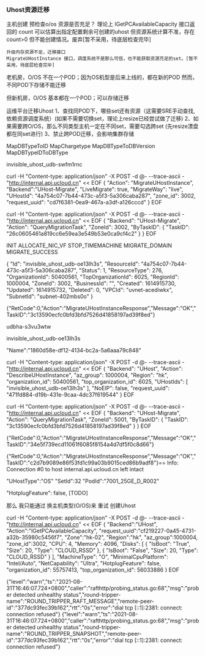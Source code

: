 ###  Uhost资源迁移

主机创建 预检查o/os 资源是否充足？
	理论上 IGetPCAvailableCapacity 接口返回的 count 可以估算出指定配置剩余可创建的uhost
	但资源系统计算不准，存在count>0 但不能创建情况。废弃[暂不采用，待底层检查完毕]

    升级内存资源不足，迁移接口
   	MigrateUHostInstance 接口，调度系统不是那么可信，也不能获取资源充足的set。[暂不采用，待底层检查完毕]


老机房，O/OS 不在一个POD；因为OS机型是后来上线的，都在新的POD
然而，不同POD下存储不能迁移

但新机房，O/OS 基本都在一个POD；可以存储迁移


运维平台迁移Uhost
1、查找同POD下，哪些set还有资源（这需要SRE手动查找,依赖资源调度系统）(如果不需要切换set，理论上resize已经尝试做了迁移)
2、如果需要跨O/OS，那么不同类型主机一定在不同set，需要勾选跨set (先resize漂盘都在同set进行)
3、禁止跨POD迁移，会影响集群存储

MapDBTypeToID
MapChargetype
MapDBTypeToDBVersion
MapDBTypeIDToDBType

invisible_uhost_udb-swfm1rnc

curl -H "Content-type: application/json" -X POST -d @- --trace-ascii - "http://internal.api.ucloud.cn" << EOF
{
    "Action": "MigrateUHostInstance",
	"Backend":"UHost-Migrate",
    "LiveMigrate": true,
    "MigrateWay": "live",
    "UHostId": "4a754c07-7b44-473c-a5f3-5a306caba287",
    "zone_id": 3002,
    "request_uuid": "cd7f6381-0ea9-467a-a3df-a126cccd"
}
EOF

curl -H "Content-type: application/json" -X POST -d @- --trace-ascii - "http://internal.api.ucloud.cn" << EOF
{
	"Backend": "UHost-Migrate",
	"Action": "QueryMigrationTask",
	"ZoneId": 3002,
	"ByTaskID": {
		"TaskID": "26c0605461a819cc6e59ea3e549b53e0ca9cf4c2"
	}
}
EOF


INIT
ALLOCATE_NIC_VF
STOP_TIMEMACHINE
MIGRATE_DOMAIN
MIGRATE_SUCCESS


{
    "Id": "invisible_uhost_udb-oe13lh3s",
    "ResourceId": "4a754c07-7b44-473c-a5f3-5a306caba287",
    "Status": 1,
    "ResourceType": 276,
    "OrganizationId": 50400561,
    "TopOrganizationId": 6025,
    "RegionId": 1000004,
    "ZoneId": 3002,
    "BusinessId": "",
    "Created": 1614915730,
    "Updated": 1614915732,
    "Deleted": 0,
    "VPCId": "uvnet-acediwkx",
    "SubnetId": "subnet-402mbs0o"
}

{"RetCode":0,"Action":"MigrateUHostInstanceResponse","Message":"OK","TaskID":"3c13590ecfc0bfd3bfd7526d41858197ad39f8ed"}



udbha-s3vu3wtw

invisible_uhost_udb-oe13lh3s



"Name":"1860d58e-df12-4134-bc2a-5a6aaa79c848"

curl -H "Content-type: application/json" -X POST -d @- --trace-ascii - "http://internal.api.ucloud.cn" << EOF
{
    "Backend": "UHost",
    "Action": "DescribeUHostInstance",
    "az_group": 1000004,
    "Region": "hk",
    "organization_id": 50400561,
    "top_organization_id": 6025,
    "UHostIds": [
        "invisible_uhost_udb-oe13lh3s"
    ],
    "NoEIP": false,
    "request_uuid": "471fd884-d19b-431e-9caa-4dc37f619544"
}
EOF



curl -H "Content-type: application/json" -X POST -d @- --trace-ascii - "http://internal.api.ucloud.cn" << EOF
{
	"Backend": "UHost-Migrate",
	"Action": "QueryMigrationTask",
	"ZoneId": 5001,
	"ByTaskID": {
		"TaskID": "3c13590ecfc0bfd3bfd7526d41858197ad39f8ed"
	}
}
EOF



{"RetCode":0,"Action":"MigrateUHostInstanceResponse","Message":"OK","TaskID":"34e5f739ecd11061f6085f8154a4d7df5f0c8d66"}

{"RetCode":0,"Action":"MigrateUHostInstanceResponse","Message":"OK","TaskID":"c2d7b9089e86f53fd1c99a03b9015ced86b9adf8"}== Info: Connection #0 to host internal.api.ucloud.cn left intact                                     

"UHostType":"OS"
"SetId":32
"PodId":"7001_25GE_D_R002"


"HotplugFeature": false, [TODO]

那么 我只能通过 换主机类型(O/OS)来 重试 创建Uhost 

curl -H "Content-type: application/json" -X POST -d @- --trace-ascii - "http://internal.api.ucloud.cn" << EOF
{
	"Backend":"UHost",
	"Action":"IGetPCAvailableCapacity",
	"request_uuid":"cf219227-0a45-4731-a32b-35980c5456f7",
	"Zone":"hk-02",
	"Region":"hk",
	"az_group":1000004,
	"zone_id":3002,
    "CPU": 4,
    "Memory": 4096,
    "Disks": [
        {
            "IsBoot": "True",
            "Size": 20,
            "Type": "CLOUD_RSSD"
        },
        {
            "IsBoot": "False",
            "Size": 20,
            "Type": "CLOUD_RSSD"
        }
    ],
    "MachineType": "O",
    "MinimalCpuPlatform": "Intel/Auto",
	"NetCapability": "Ultra",
	"HotplugFeature": false,
    "organization_id": 55757413,
    "top_organization_id": 56033886
}
EOF



{"level":"warn","ts":"2021-08-31T16:46:07.724+0800","caller":"rafthttp/probing_status.go:68","msg":"prober detected unhealthy status","round-tripper-name":"ROUND_TRIPPER_RAFT_MESSAGE","remote-peer-id":"377dc93fec39b162","rtt":"0s","error":"dial tcp [::1]:2381: connect: connection refused"}
{"level":"warn","ts":"2021-08-31T16:46:07.724+0800","caller":"rafthttp/probing_status.go:68","msg":"prober detected unhealthy status","round-tripper-name":"ROUND_TRIPPER_SNAPSHOT","remote-peer-id":"377dc93fec39b162","rtt":"0s","error":"dial tcp [::1]:2381: connect: connection refused"}

